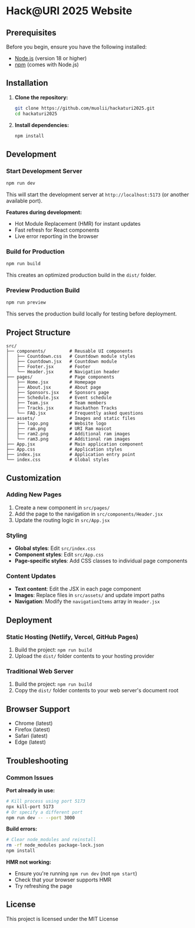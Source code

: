 # Hack@URI 2025 Website

## Prerequisites

Before you begin, ensure you have the following installed:
- [Node.js](https://nodejs.org/) (version 18 or higher)
- [npm](https://www.npmjs.com/) (comes with Node.js)

## Installation

1. **Clone the repository:**
   ```bash
   git clone https://github.com/muolii/hackaturi2025.git
   cd hackaturi2025
   ```

2. **Install dependencies:**
   ```bash
   npm install
   ```

## Development

### Start Development Server
```bash
npm run dev
```

This will start the development server at `http://localhost:5173` (or another available port).

**Features during development:**
- Hot Module Replacement (HMR) for instant updates
- Fast refresh for React components
- Live error reporting in the browser

### Build for Production
```bash
npm run build
```

This creates an optimized production build in the `dist/` folder.

### Preview Production Build
```bash
npm run preview
```

This serves the production build locally for testing before deployment.

## Project Structure

```
src/
├── components/         # Reusable UI components
│   ├── Countdown.css   # Countdown module styles
│   ├── Countdown.jsx   # Countdown module
│   ├── Footer.jsx      # Footer
│   └── Header.jsx      # Navigation header
├── pages/              # Page components
│   ├── Home.jsx        # Homepage
│   ├── About.jsx       # About page
│   ├── Sponsors.jsx    # Sponsors page
│   ├── Schedule.jsx    # Event schedule
│   ├── Team.jsx        # Team members
│   ├── Tracks.jsx      # Hackathon Tracks
│   └── FAQ.jsx         # Frequently asked questions
├── assets/             # Images and static files
│   ├── logo.png        # Website logo
│   ├── ram.png         # URI Ram mascot
│   ├── ram2.png        # Additional ram images
│   └── ram3.png        # Additional ram images
├── App.jsx             # Main application component
├── App.css             # Application styles
├── index.jsx           # Application entry point
└── index.css           # Global styles
```

## Customization

### Adding New Pages
1. Create a new component in `src/pages/`
2. Add the page to the navigation in `src/components/Header.jsx`
3. Update the routing logic in `src/App.jsx`

### Styling
- **Global styles**: Edit `src/index.css`
- **Component styles**: Edit `src/App.css`
- **Page-specific styles**: Add CSS classes to individual page components

### Content Updates
- **Text content**: Edit the JSX in each page component
- **Images**: Replace files in `src/assets/` and update import paths
- **Navigation**: Modify the `navigationItems` array in `Header.jsx`

## Deployment

### Static Hosting (Netlify, Vercel, GitHub Pages)
1. Build the project: `npm run build`
2. Upload the `dist/` folder contents to your hosting provider

### Traditional Web Server
1. Build the project: `npm run build`
2. Copy the `dist/` folder contents to your web server's document root

## Browser Support

- Chrome (latest)
- Firefox (latest)
- Safari (latest)
- Edge (latest)

## Troubleshooting

### Common Issues

**Port already in use:**
```bash
# Kill process using port 5173
npx kill-port 5173
# Or specify a different port
npm run dev -- --port 3000
```

**Build errors:**
```bash
# Clear node_modules and reinstall
rm -rf node_modules package-lock.json
npm install
```

**HMR not working:**
- Ensure you're running `npm run dev` (not `npm start`)
- Check that your browser supports HMR
- Try refreshing the page

## License

This project is licensed under the MIT License 